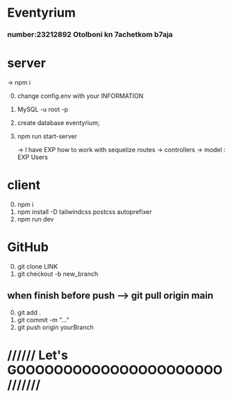 # Eventyrium

### number:23212892 Otolboni kn 7achetkom b7aja

# server

-> npm i 

0. change config.env with your INFORMATION
1. MySQL -u root -p
2. create database eventyrium;
3. npm run start-server

    -> I have EXP how to work with sequelize routes -> controllers -> model   : EXP Users

# client

0. npm i 
1. npm install -D tailwindcss postcss autoprefixer
2. npm run dev

# GitHub

0. git clone LINK
1. git checkout -b new_branch

## when finish before push --> git pull origin main

0. git add .
1. git commit -m "..."
2. git push origin yourBranch



# ////// Let's GOOOOOOOOOOOOOOOOOOOOOO///////
